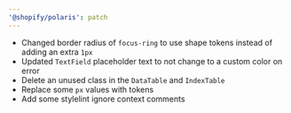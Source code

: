 ```yaml
---
'@shopify/polaris': patch
---
```


- Changed border radius of `focus-ring` to use shape tokens instead of adding an extra `1px`
- Updated `TextField` placeholder text to not change to a custom color on error
- Delete an unused class in the `DataTable` and `IndexTable`
- Replace some `px` values with tokens
- Add some stylelint ignore context comments
